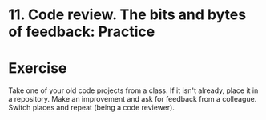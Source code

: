 # 11. Code review. The bits and bytes of feedback: Practice

# Exercise

Take one of your old code projects from a class. If it isn't already, place it in a repository. Make an improvement and ask for feedback from a colleague. Switch places and repeat (being a code reviewer).

